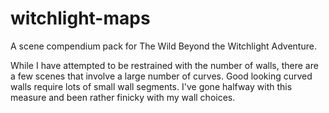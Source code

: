 # witchlight-maps
A scene compendium pack for The Wild Beyond the Witchlight Adventure.

While I have attempted to be restrained with the number of walls, there are a few scenes that involve a large number of curves. Good looking curved walls require lots of small wall segments. I've gone halfway with this measure and been rather finicky with my wall choices.
